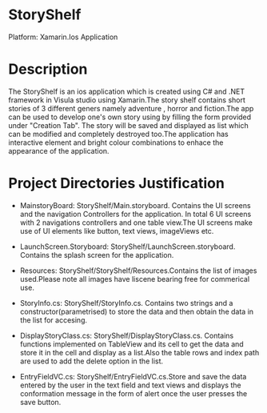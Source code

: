 # StoryShelf
Platform: Xamarin.Ios Application 

# Description 
The StoryShelf is an ios application which is created using C# and .NET framework in Visula studio using Xamarin.The story shelf contains short stories of 3 different geners namely adventure , horror and fiction.The app can be used to develop one's own story using by filling the form provided under "Creation Tab". The story will be saved and displayed as list which can be modified and completely destroyed too.The application has interactive element and bright colour combinations to enhace the appearance of the application.

# Project Directories Justification 
- MainstoryBoard: StoryShelf/Main.storyboard. Contains the UI screens and the navigation Controllers for the application. In total 6 UI screens with 2 navigations controllers and one table view.The UI screens make use of UI elements like button, text views, imageViews etc.

- LaunchScreen.Storyboard: StoryShelf/LaunchScreen.storyboard. Contains the splash screen for the application.

- Resources: StoryShelf/StoryShelf/Resources.Contains the list of images used.Please note all images have liscene bearing free for commerical use.

- StoryInfo.cs: StoryShelf/StoryInfo.cs. Contains two strings and a constructor(parametrised) to store the data and then obtain the data in the list for accesing.

- DisplayStoryClass.cs: StoryShelf/DisplayStoryClass.cs. Contains functions implemented on TableView and its cell to get the data and store it in the cell and display as a list.Also the table rows and index path are used to add the delete option in the list.

- EntryFieldVC.cs: StoryShelf/EntryFieldVC.cs.Store and save the data entered by the user in the text field and text views and displays the conformation message in the form of alert once the user presses the save button.



